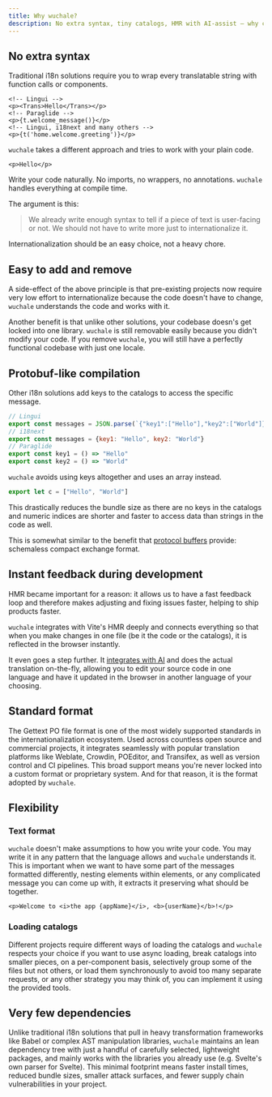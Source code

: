 ```yaml
---
title: Why wuchale?
description: No extra syntax, tiny catalogs, HMR with AI-assist — why choose wuchale for i18n - integrates naturally into your existing code, keeps dependencies minimal, and delivers blazing performance.
---
```


## No extra syntax

Traditional i18n solutions require you to wrap every translatable string with
function calls or components.
```svelte
<!-- Lingui -->
<p><Trans>Hello</Trans></p>
<!-- Paraglide -->
<p>{t.welcome_message()}</p>
<!-- Lingui, i18next and many others -->
<p>{t('home.welcome.greeting')}</p>
```

`wuchale` takes a different approach and tries to work with your plain code.

```svelte
<p>Hello</p>
```

Write your code naturally. No imports, no wrappers, no annotations.
`wuchale` handles everything at compile time.

The argument is this:

> We already write enough syntax to tell if a piece of
text is user-facing or not. We should not have to write more just to
internationalize it.

Internationalization should be an easy choice, not a heavy chore.

## Easy to add and remove

A side-effect of the above principle is that pre-existing projects now require
very low effort to internationalize because the code doesn't have to change,
`wuchale` understands the code and works with it.

Another benefit is that unlike other solutions, your codebase doesn's get
locked into one library. `wuchale` is still removable easily because you didn't
modify your code. If you remove `wuchale`, you will still have a perfectly
functional codebase with just one locale.

## Protobuf-like compilation

Other i18n solutions add keys to the catalogs to access the specific message.

```js
// Lingui
export const messages = JSON.parse(`{"key1":["Hello"],"key2":["World"]}`)
// i18next
export const messages = {key1: "Hello", key2: "World"}
// Paraglide
export const key1 = () => "Hello"
export const key2 = () => "World"
```

`wuchale` avoids using keys altogether and uses an array instead.

```js
export let c = ["Hello", "World"]
```

This drastically reduces the bundle size as there are no keys in the catalogs
and numeric indices are shorter and faster to access data than strings in the
code as well.

This is somewhat similar to the benefit that [protocol
buffers](https://protobuf.dev/) provide: schemaless compact exchange format.

## Instant feedback during development

HMR became important for a reason: it allows us to have a fast feedback loop
and therefore makes adjusting and fixing issues faster, helping to ship
products faster.

`wuchale` integrates with Vite's HMR deeply and connects everything so that
when you make changes in one file (be it the code or the catalogs), it is
reflected in the browser instantly.

It even goes a step further. It [integrates with AI](/guides/ai) and
does the actual translation on-the-fly, allowing you to edit your source code
in one language and have it updated in the browser in another language of your
choosing.

## Standard format

The Gettext PO file format is one of the most widely supported standards in the
internationalization ecosystem. Used across countless open source and
commercial projects, it integrates seamlessly with popular translation
platforms like Weblate, Crowdin, POEditor, and Transifex, as well as version
control and CI pipelines. This broad support means you're never locked into a
custom format or proprietary system. And for that reason, it is the format
adopted by `wuchale`.

## Flexibility

### Text format

`wuchale` doesn't make assumptions to how you write your code. You may write it
in any pattern that the language allows and `wuchale` understands it. This is
important when we want to have some part of the messages formatted differently,
nesting elements within elements, or any complicated message you can come up with,
it extracts it preserving what should be together.

```svelte
<p>Welcome to <i>the app {appName}</i>, <b>{userName}</b>!</p>
```

### Loading catalogs

Different projects require different ways of loading the catalogs and `wuchale`
respects your choice if you want to use async loading, break catalogs into
smaller pieces, on a per-component basis, selectively group some of the files
but not others, or load them synchronously to avoid too many separate requests,
or any other strategy you may think of, you can implement it using the provided
tools.

## Very few dependencies

Unlike traditional i18n solutions that pull in heavy transformation frameworks
like Babel or complex AST manipulation libraries, `wuchale` maintains an lean
dependency tree with just a handful of carefully selected, lightweight
packages, and mainly works with the libraries you already use (e.g. Svelte's
own parser for Svelte). This minimal footprint means faster install times,
reduced bundle sizes, smaller attack surfaces, and fewer supply chain
vulnerabilities in your project.
